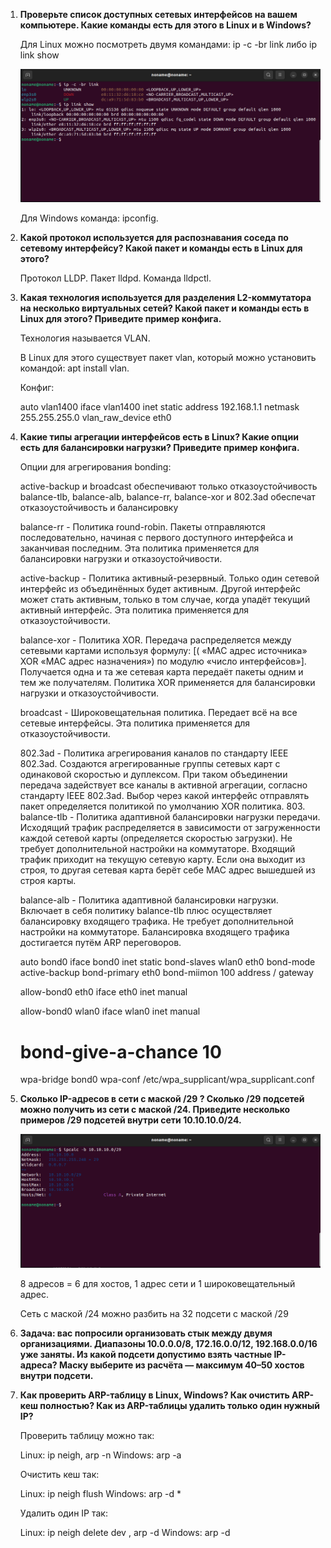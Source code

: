 1. **Проверьте список доступных сетевых интерфейсов на вашем компьютере. Какие команды есть для этого в Linux и в Windows?**

    Для Linux можно посмотреть двумя командами: ip -c -br link либо ip link show

   ![network-2_1](img/network-2_1.png)
   
   Для Windows команда: ipconfig.
   
2. **Какой протокол используется для распознавания соседа по сетевому интерфейсу? Какой пакет и команды есть в Linux для этого?**

   Протокол LLDP.
   Пакет lldpd.
   Команда lldpctl.
   
3. **Какая технология используется для разделения L2-коммутатора на несколько виртуальных сетей? Какой пакет и команды есть в Linux для этого? Приведите        пример конфига.**

   Технология называется VLAN.
   
   В Linux для этого существует пакет vlan, который можно установить командой: apt install vlan.
   
   Конфиг:
   
   auto vlan1400
   iface vlan1400 inet static
        address 192.168.1.1
        netmask 255.255.255.0
        vlan_raw_device eth0
        
4. **Какие типы агрегации интерфейсов есть в Linux? Какие опции есть для балансировки нагрузки? Приведите пример конфига.**    

   Опции для агрегирования bonding:
   
   active-backup и broadcast обеспечивают только отказоустойчивость
   balance-tlb, balance-alb, balance-rr, balance-xor и 802.3ad обеспечат отказоустойчивость и балансировку

   balance-rr - Политика round-robin. Пакеты отправляются последовательно, начиная с первого доступного интерфейса и заканчивая последним. Эта политика      применяется для балансировки нагрузки и отказоустойчивости.
   
   active-backup - Политика активный-резервный. Только один сетевой интерфейс из объединённых будет активным. Другой интерфейс может стать активным,        только в том случае, когда упадёт текущий активный интерфейс. Эта политика применяется для отказоустойчивости.
   
   balance-xor - Политика XOR. Передача распределяется между сетевыми картами используя формулу: [( «MAC адрес источника» XOR «MAC адрес назначения») по    модулю «число интерфейсов»]. Получается одна и та же сетевая карта передаёт пакеты одним и тем же получателям. Политика XOR применяется для              балансировки нагрузки и отказоустойчивости.
   
   broadcast - Широковещательная политика. Передает всё на все сетевые интерфейсы. Эта политика применяется для отказоустойчивости.
   
   802.3ad - Политика агрегирования каналов по стандарту IEEE 802.3ad. Создаются агрегированные группы сетевых карт с одинаковой скоростью и дуплексом.      При таком объединении передача задействует все каналы в активной агрегации, согласно стандарту IEEE 802.3ad. Выбор через какой интерфейс отправлять      пакет определяется политикой по умолчанию XOR политика.
   803.
   balance-tlb - Политика адаптивной балансировки нагрузки передачи. Исходящий трафик распределяется в зависимости от загруженности каждой сетевой карты    (определяется скоростью загрузки). Не требует дополнительной настройки на коммутаторе. Входящий трафик приходит на текущую сетевую карту. Если она        выходит из строя, то другая сетевая карта берёт себе MAC адрес вышедшей из строя карты.
   
   balance-alb - Политика адаптивной балансировки нагрузки. Включает в себя политику balance-tlb плюс осуществляет балансировку входящего трафика. Не        требует дополнительной настройки на коммутаторе. Балансировка входящего трафика достигается путём ARP переговоров.
   
   auto bond0
   iface bond0 inet static
      bond-slaves wlan0 eth0
      bond-mode active-backup
      bond-primary eth0
      bond-miimon 100
      address <ipv4address>/<maskbits>
      gateway <ipv4address>

   allow-bond0 eth0
   iface eth0 inet manual

   allow-bond0 wlan0
   iface wlan0 inet manual
   # bond-give-a-chance 10
     wpa-bridge bond0
     wpa-conf /etc/wpa_supplicant/wpa_supplicant.conf
     
5. **Сколько IP-адресов в сети с маской /29 ? Сколько /29 подсетей можно получить из сети с маской /24. Приведите несколько примеров /29 подсетей внутри    сети 10.10.10.0/24.**

   ![network-2_5](img/network-2_5.png)

   8 адресов = 6 для хостов, 1 адрес сети и 1 широковещательный адрес.

   Сеть с маской /24 можно разбить на 32 подсети с маской /29
   
6. **Задача: вас попросили организовать стык между двумя организациями. Диапазоны 10.0.0.0/8, 172.16.0.0/12, 192.168.0.0/16 уже заняты. Из какой подсети     допустимо взять частные IP-адреса? Маску выберите из расчёта — максимум 40–50 хостов внутри подсети.**

   
7. **Как проверить ARP-таблицу в Linux, Windows? Как очистить ARP-кеш полностью? Как из ARP-таблицы удалить только один нужный IP?**   

   Проверить таблицу можно так:

    Linux: ip neigh, arp -n
    Windows: arp -a

   Очистить кеш так:

    Linux: ip neigh flush
    Windows: arp -d *

   Удалить один IP так:

    Linux: ip neigh delete <IP> dev <INTERFACE>, arp -d <IP>
    Windows: arp -d <IP>
   
   
